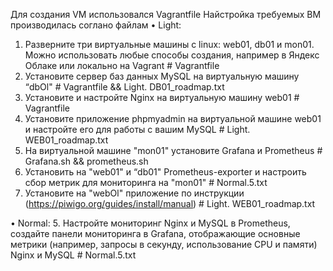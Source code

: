 Для создания VM использовался Vagrantfile
Найстройка требуемых ВМ производилась соглано файлам
• Light:
1.	Разверните три виртуальные машины с linux: web01, db01 и mon01. Можно использовать любые способы создания, например в Яндекс Облаке или локально на Vagrant   # Vagrantfile
2.	Установите сервер баз данных MySQL на виртуальную машину “dbOl"                                                                                               # Vagrantfile  &&   Light. DB01_roadmap.txt
3.	Установите и настройте Nginx на виртуальную машину web01                                                                                                      # Vagrantfile                                
4.	Установите приложение phpmyadmin на виртуальной машине web01 и настройте его для работы с вашим MySQL                                                         # Light. WEB01_roadmap.txt
5.	На виртуальной машине "mon01" установите Grafana и Prometheus                                                                                                 # Grafana.sh   &&   prometheus.sh                      
6.	Установить на "web01" и “db01" Prometheus-exporter и настроить сбор метрик для мониторинга на "mon01"                                                         # Normal.5.txt
7.	Установите на "webOl" приложение по инструкции (https://piwigo.org/guides/install/manual)                                                                     # Light. WEB01_roadmap.txt

• Normal:
5.	Настройте мониторинг Nginx и MySQL в Prometheus, создайте панели мониторинга в Grafana, отображающие основные метрики (например, запросы в секунду, использование CPU и памяти) Nginx и MySQL # Normal.5.txt
